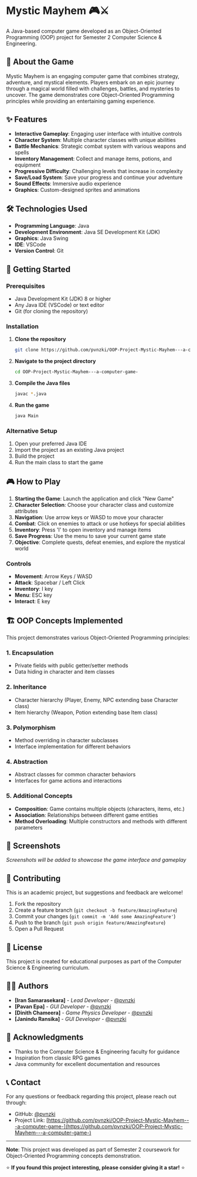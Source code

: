 # Mystic Mayhem 🎮⚔️

A Java-based computer game developed as an Object-Oriented Programming (OOP) project for Semester 2 Computer Science & Engineering.

## 🎯 About the Game

Mystic Mayhem is an engaging computer game that combines strategy, adventure, and mystical elements. Players embark on an epic journey through a magical world filled with challenges, battles, and mysteries to uncover. The game demonstrates core Object-Oriented Programming principles while providing an entertaining gaming experience.

## ✨ Features

- **Interactive Gameplay**: Engaging user interface with intuitive controls
- **Character System**: Multiple character classes with unique abilities
- **Battle Mechanics**: Strategic combat system with various weapons and spells
- **Inventory Management**: Collect and manage items, potions, and equipment
- **Progressive Difficulty**: Challenging levels that increase in complexity
- **Save/Load System**: Save your progress and continue your adventure
- **Sound Effects**: Immersive audio experience
- **Graphics**: Custom-designed sprites and animations

## 🛠️ Technologies Used

- **Programming Language**: Java
- **Development Environment**: Java SE Development Kit (JDK)
- **Graphics**: Java Swing
- **IDE**: VSCode
- **Version Control**: Git

## 🚀 Getting Started

### Prerequisites

- Java Development Kit (JDK) 8 or higher
- Any Java IDE (VSCode) or text editor
- Git (for cloning the repository)

### Installation

1. **Clone the repository**
   ```bash
   git clone https://github.com/pvnzki/OOP-Project-Mystic-Mayhem---a-computer-game-.git
   ```

2. **Navigate to the project directory**
   ```bash
   cd OOP-Project-Mystic-Mayhem---a-computer-game-
   ```

3. **Compile the Java files**
   ```bash
   javac *.java
   ```

4. **Run the game**
   ```bash
   java Main
   ```

### Alternative Setup

1. Open your preferred Java IDE
2. Import the project as an existing Java project
3. Build the project
4. Run the main class to start the game

## 🎮 How to Play

1. **Starting the Game**: Launch the application and click "New Game"
2. **Character Selection**: Choose your character class and customize attributes
3. **Navigation**: Use arrow keys or WASD to move your character
4. **Combat**: Click on enemies to attack or use hotkeys for special abilities
5. **Inventory**: Press 'I' to open inventory and manage items
6. **Save Progress**: Use the menu to save your current game state
7. **Objective**: Complete quests, defeat enemies, and explore the mystical world

### Controls

- **Movement**: Arrow Keys / WASD
- **Attack**: Spacebar / Left Click
- **Inventory**: I key
- **Menu**: ESC key
- **Interact**: E key

## 🏗️ OOP Concepts Implemented

This project demonstrates various Object-Oriented Programming principles:

### 1. **Encapsulation**
- Private fields with public getter/setter methods
- Data hiding in character and item classes

### 2. **Inheritance**
- Character hierarchy (Player, Enemy, NPC extending base Character class)
- Item hierarchy (Weapon, Potion extending base Item class)

### 3. **Polymorphism**
- Method overriding in character subclasses
- Interface implementation for different behaviors

### 4. **Abstraction**
- Abstract classes for common character behaviors
- Interfaces for game actions and interactions

### 5. **Additional Concepts**
- **Composition**: Game contains multiple objects (characters, items, etc.)
- **Association**: Relationships between different game entities
- **Method Overloading**: Multiple constructors and methods with different parameters

## 📸 Screenshots

<!-- Add screenshots of your game here -->
*Screenshots will be added to showcase the game interface and gameplay*

## 🤝 Contributing

This is an academic project, but suggestions and feedback are welcome!

1. Fork the repository
2. Create a feature branch (`git checkout -b feature/AmazingFeature`)
3. Commit your changes (`git commit -m 'Add some AmazingFeature'`)
4. Push to the branch (`git push origin feature/AmazingFeature`)
5. Open a Pull Request

## 📜 License

This project is created for educational purposes as part of the Computer Science & Engineering curriculum.

## 👨‍💻 Authors

- **[Iran Samarasekara]** - *Lead Developer* - [@pvnzki](https://github.com/iransamarasekara)
- **[Pavan Epa]** - *GUI Developer* - [@pvnzki](https://github.com/pvnzki)
- **[Dinith Chameera]** - *Game Physics Developer* - [@pvnzki](https://github.com/chameera)
- **[Janindu Ransika]** - *GUI Developer* - [@pvnzki](https://github.com/janinduRSD)

## 🙏 Acknowledgments

- Thanks to the Computer Science & Engineering faculty for guidance
- Inspiration from classic RPG games
- Java community for excellent documentation and resources

## 📞 Contact

For any questions or feedback regarding this project, please reach out through:

- GitHub: [@pvnzki](https://github.com/pvnzki)
- Project Link: [https://github.com/pvnzki/OOP-Project-Mystic-Mayhem---a-computer-game-](https://github.com/pvnzki/OOP-Project-Mystic-Mayhem---a-computer-game-)

---

**Note**: This project was developed as part of Semester 2 coursework for Object-Oriented Programming concepts demonstration.

⭐ **If you found this project interesting, please consider giving it a star!** ⭐
